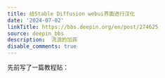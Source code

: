 ```yaml
---
title: 给Stable Diffusion webui界面进行汉化
date: '2024-07-02'
linkTitle: https://bbs.deepin.org/en/post/274625
source: deepin_bbs
description:  流浪的加菲 
disable_comments: true
---
```

先前写了一篇教程贴：
